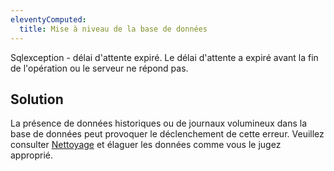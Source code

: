 ```yaml
---
eleventyComputed:
  title: Mise à niveau de la base de données
---
```

Sqlexception - délai d'attente expiré. Le délai d'attente a expiré avant la fin de l'opération ou le serveur ne répond pas.
## Solution
La présence de données historiques ou de journaux volumineux dans la base de données peut provoquer le déclenchement de cette erreur. Veuillez consulter [Nettoyage](/rdm/windows/commands/administration/) et élaguer les données comme vous le jugez approprié.
